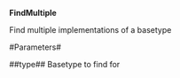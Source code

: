 **FindMultiple**

Find multiple implementations of a basetype

#Parameters#


##type##
Basetype to find for
